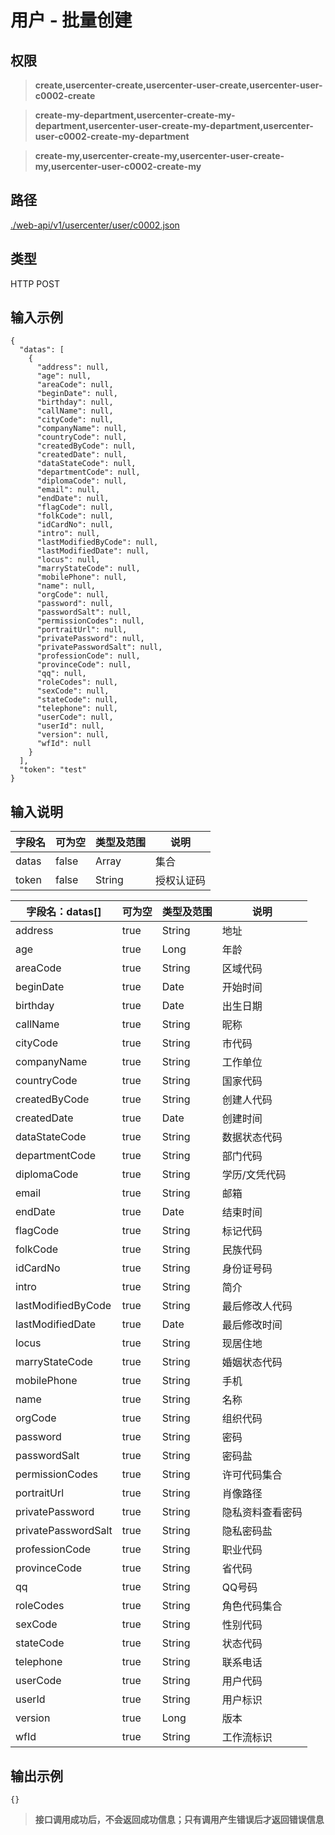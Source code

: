 # 用户 - 批量创建

## 权限

> **create,usercenter-create,usercenter-user-create,usercenter-user-c0002-create**

> **create-my-department,usercenter-create-my-department,usercenter-user-create-my-department,usercenter-user-c0002-create-my-department**

> **create-my,usercenter-create-my,usercenter-user-create-my,usercenter-user-c0002-create-my**

## 路径

[./web-api/v1/usercenter/user/c0002.json](./c0002.json)

## 类型

HTTP POST

## 输入示例

```
{
  "datas": [
    {
      "address": null,
      "age": null,
      "areaCode": null,
      "beginDate": null,
      "birthday": null,
      "callName": null,
      "cityCode": null,
      "companyName": null,
      "countryCode": null,
      "createdByCode": null,
      "createdDate": null,
      "dataStateCode": null,
      "departmentCode": null,
      "diplomaCode": null,
      "email": null,
      "endDate": null,
      "flagCode": null,
      "folkCode": null,
      "idCardNo": null,
      "intro": null,
      "lastModifiedByCode": null,
      "lastModifiedDate": null,
      "locus": null,
      "marryStateCode": null,
      "mobilePhone": null,
      "name": null,
      "orgCode": null,
      "password": null,
      "passwordSalt": null,
      "permissionCodes": null,
      "portraitUrl": null,
      "privatePassword": null,
      "privatePasswordSalt": null,
      "professionCode": null,
      "provinceCode": null,
      "qq": null,
      "roleCodes": null,
      "sexCode": null,
      "stateCode": null,
      "telephone": null,
      "userCode": null,
      "userId": null,
      "version": null,
      "wfId": null
    }
  ],
  "token": "test"
}
```

## 输入说明

字段名|可为空|类型及范围|说明
---|---|---|---
datas|false|Array|集合
token|false|String|授权认证码

字段名：datas[]|可为空|类型及范围|说明
---|---|---|---
address|true|String|地址
age|true|Long|年龄
areaCode|true|String|区域代码
beginDate|true|Date|开始时间
birthday|true|Date|出生日期
callName|true|String|昵称
cityCode|true|String|市代码
companyName|true|String|工作单位
countryCode|true|String|国家代码
createdByCode|true|String|创建人代码
createdDate|true|Date|创建时间
dataStateCode|true|String|数据状态代码
departmentCode|true|String|部门代码
diplomaCode|true|String|学历/文凭代码
email|true|String|邮箱
endDate|true|Date|结束时间
flagCode|true|String|标记代码
folkCode|true|String|民族代码
idCardNo|true|String|身份证号码
intro|true|String|简介
lastModifiedByCode|true|String|最后修改人代码
lastModifiedDate|true|Date|最后修改时间
locus|true|String|现居住地
marryStateCode|true|String|婚姻状态代码
mobilePhone|true|String|手机
name|true|String|名称
orgCode|true|String|组织代码
password|true|String|密码
passwordSalt|true|String|密码盐
permissionCodes|true|String|许可代码集合
portraitUrl|true|String|肖像路径
privatePassword|true|String|隐私资料查看密码
privatePasswordSalt|true|String|隐私密码盐
professionCode|true|String|职业代码
provinceCode|true|String|省代码
qq|true|String|QQ号码
roleCodes|true|String|角色代码集合
sexCode|true|String|性别代码
stateCode|true|String|状态代码
telephone|true|String|联系电话
userCode|true|String|用户代码
userId|true|String|用户标识
version|true|Long|版本
wfId|true|String|工作流标识

## 输出示例

```
{}
```

> **接口调用成功后，不会返回成功信息；只有调用产生错误后才返回错误信息**